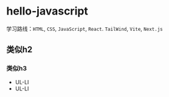 # hello-javascript
学习路线：`HTML`, `CSS`, `JavaScript`, `React`. `TailWind`, `Vite`, `Next.js`
## 类似h2
### 类似h3

- UL-LI
- UL-LI
